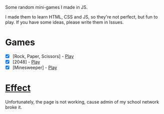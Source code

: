 Some random mini-games I made in JS.

I made them to learn HTML, CSS and JS, so they're not perfect, but fun to play. If you have some ideas, please write them in Issues.

# Games
- [x] [Rock, Paper, Scissors] - [Play](https://krasnal.home.staszic.waw.pl/mini-games/rock-paper-scissors/)
- [x] [2048] - [Play](https://krasnal.home.staszic.waw.pl/mini-games/2048/)
- [x] [Minesweeper] - [Play](https://krasnal.home.staszic.waw.pl/mini-games/minesweeper/)

# [Effect](https://krasnal.home.staszic.waw.pl/)
Unfortunately, the page is not working, cause admin of my school network broke it.